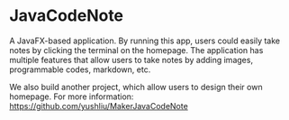 # JavaCodeNote
A JavaFX-based application.
By running this app, users could easily take notes by clicking the terminal on the homepage.
The application has multiple features that allow users to take notes by adding images, programmable codes, markdown, etc.

We also build another project, which allow users to design their own homepage.
For more information: https://github.com/yushliu/MakerJavaCodeNote
